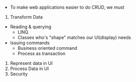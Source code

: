 - To make web applications easier to do CRUD, we must
1. Transform Data
- Reading & querying
  - LINQ
  - Classes who's "shape" matches our UI(display) needs
- Issuing commands
  - Business oriented command
  - Process as transaction
1. Represent data in UI
1. Process Data in UI
1. Security
